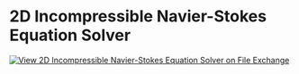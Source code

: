 # 2D Incompressible Navier-Stokes Equation Solver
[![View 2D Incompressible Navier-Stokes Equation Solver  on File Exchange](https://www.mathworks.com/matlabcentral/images/matlab-file-exchange.svg)](https://www.mathworks.com/matlabcentral/fileexchange/124175-2d-incompressible-navier-stokes-equation-solver)
